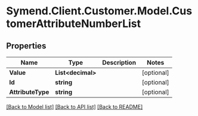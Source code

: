# Symend.Client.Customer.Model.CustomerAttributeNumberList

## Properties

Name | Type | Description | Notes
------------ | ------------- | ------------- | -------------
**Value** | **List&lt;decimal&gt;** |  | [optional] 
**Id** | **string** |  | [optional] 
**AttributeType** | **string** |  | [optional] 

[[Back to Model list]](../README.md#documentation-for-models) [[Back to API list]](../README.md#documentation-for-api-endpoints) [[Back to README]](../README.md)

